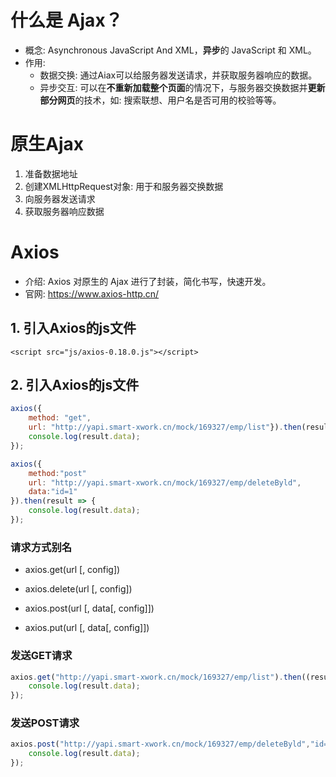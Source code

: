# 什么是 Ajax？

- 概念: Asynchronous JavaScript And XML，**异步**的 JavaScript 和 XML。
- 作用:
  - 数据交换: 通过Aiax可以给服务器发送请求，并获取服务器响应的数据。
  - 异步交互: 可以在**不重新加载整个页面**的情况下，与服务器交换数据并**更新部分网页**的技术，如: 搜索联想、用户名是否可用的校验等等。

# 原生Ajax

1. 准备数据地址
2. 创建XMLHttpRequest对象: 用于和服务器交换数据
3. 向服务器发送请求
4. 获取服务器响应数据

# Axios

- 介绍: Axios 对原生的 Ajax 进行了封装，简化书写，快速开发。
- 官网: https://www.axios-http.cn/

## 1. 引入Axios的js文件

`<script src="js/axios-0.18.0.js"></script>`

## 2. 引入Axios的js文件

```javascript
axios({
	method: "get",
	url: "http://yapi.smart-xwork.cn/mock/169327/emp/list"}).then(result => {
	console.log(result.data);
});

axios({
	method:"post"
	url: "http://yapi.smart-xwork.cn/mock/169327/emp/deleteByld",
	data:"id=1"
}).then(result => {
	console.log(result.data);
});
```

### 请求方式别名

- axios.get(url [, config])

- axios.delete(url [, config])

- axios.post(url [, data[, config]])

- axios.put(url [, data[, config]])

### 发送GET请求

```javascript
axios.get("http://yapi.smart-xwork.cn/mock/169327/emp/list").then((result) => {
    console.log(result.data);
});
```

### 发送POST请求

```javascript
axios.post("http://yapi.smart-xwork.cn/mock/169327/emp/deleteByld","id=1").then((result) => {
    console.log(result.data);
});
```

 